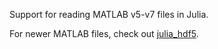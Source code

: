 Support for reading MATLAB v5-v7 files in Julia.

For newer MATLAB files, check out [julia_hdf5](https://github.com/timholy/julia_hdf5).